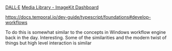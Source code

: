 [DALL·E](https://labs.openai.com/)
[Media Library - ImageKit Dashboard](https://imagekit.io/dashboard/media-library/L2Jsb2c)



https://docs.temporal.io/dev-guide/typescript/foundations#develop-workflows


To do this is somewhat similar to the concepts in Windows workflow engine back in the day. Interesting. Some of the similarities and the modern twist of things but high level interaction is similar

